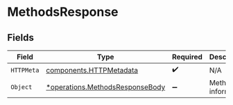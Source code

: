 # MethodsResponse


## Fields

| Field                                                                             | Type                                                                              | Required                                                                          | Description                                                                       |
| --------------------------------------------------------------------------------- | --------------------------------------------------------------------------------- | --------------------------------------------------------------------------------- | --------------------------------------------------------------------------------- |
| `HTTPMeta`                                                                        | [components.HTTPMetadata](../../models/components/httpmetadata.md)                | :heavy_check_mark:                                                                | N/A                                                                               |
| `Object`                                                                          | [*operations.MethodsResponseBody](../../models/operations/methodsresponsebody.md) | :heavy_minus_sign:                                                                | Methods information                                                               |